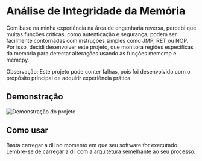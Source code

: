 # Análise de Integridade da Memória

Com base na minha experiência na área de engenharia reversa, percebi que muitas funções críticas, como autenticação e segurança, podem ser facilmente contornadas com instruções simples como JMP, RET ou NOP. 
Por isso, decidi desenvolver este projeto, que monitora regiões específicas da memória para detectar alterações usando as funções memcmp e memcpy.

Observação: Este projeto pode conter falhas, pois foi desenvolvido com o propósito principal de adquirir experiência prática.

## Demonstração
![Demonstração do projeto](https://s6.ezgif.com/tmp/ezgif-6af2e15e3948a9.gif)

## Como usar

Basta carregar a dll no momento em que seu software for executado.
Lembre-se de carregar a dll com a arquitetura semelhante ao seu processo.